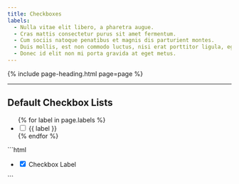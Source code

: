 ```yaml
---
title: Checkboxes
labels:
  - Nulla vitae elit libero, a pharetra augue.
  - Cras mattis consectetur purus sit amet fermentum.
  - Cum sociis natoque penatibus et magnis dis parturient montes.
  - Duis mollis, est non commodo luctus, nisi erat porttitor ligula, eget lacinia.
  - Donec id elit non mi porta gravida at eget metus.
---
```


{% include page-heading.html page=page %}

---

## Default Checkbox Lists
<ul class="input-list">
  {% for label in page.labels %}
    <li class="input-item">
      <input id="checkbox-default-{{ forloop.index }}" name="radio-list" type="checkbox" class="input-checkbox" {% if forloop.index == 1 %}checked{% endif %} />
      <label for="checkbox-default-{{ forloop.index }}" class="input-label">{{ label }}</label>
    </li>
  {% endfor %}
</ul>
```html
<ul class="input-list">
  <li class="input-item">
    <input id="checkbox-id" name="checkbox-name" type="checkbox" class="input-checkbox" checked />
    <label for="checkbox-id" class="input-label">Checkbox Label</label>
  </li>
</ul>
```
